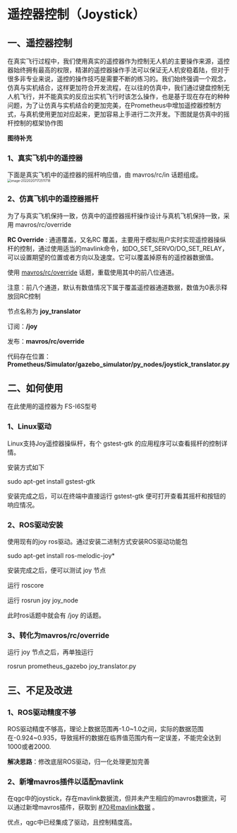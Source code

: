 # 遥控器控制（Joystick）

## 一、遥控器控制

在真实飞行过程中，我们使用真实的遥控器作为控制无人机的主要操作来源，遥控器始终拥有最高的权限，精湛的遥控器操作手法可以保证无人机安稳着陆，但对于很多非专业来说，遥控的操作技巧是需要不断的练习的。我们始终强调一个观念，仿真与实机结合，这样更加符合开发流程，在以往的仿真中，我们通过键盘控制无人机飞行，并不能真实的反应出实机飞行时该怎么操作，也是基于现在存在的种种问题，为了让仿真与实机结合的更加完美，在Prometheus中增加遥控器控制方式，与真机使用更加对应起来，更加容易上手进行二次开发。下图就是仿真中的摇杆控制的框架协作图

**图待补充**

### 1、真实飞机中的遥控器

下面是真实飞机中的遥控器的摇杆响应值，由 mavros/rc/in 话题组成。<img src="C:\Users\admin\AppData\Roaming\Typora\typora-user-images\image-20220207172511718.png" alt="image-20220207172511718" style="zoom: 50%;" />

### 2、仿真飞机中的遥控器摇杆

为了与真实飞机保持一致，仿真中的遥控器摇杆操作设计与真机飞机保持一致，采用 mavros/rc/override



**RC Override** : 通道覆盖，又名RC 覆盖，主要用于模拟用户实时实现遥控器操纵杆的控制，通过使用适当的mavlink命令，如DO_SET_SERVO/DO_SET_RELAY，可以设置期望的位置或者方向以及速度。它可以覆盖掉原有的遥控器数据值。



使用 [mavros/rc/override](http://docs.ros.org/en/api/mavros_msgs/html/msg/OverrideRCIn.html) 话题，重载使用其中的前八位通道。

注意：前八个通道，默认有数值情况下属于覆盖遥控器通道数据，数值为0表示释放回RC控制



节点名称为 **joy_translator** 

订阅：**/joy**

发布：**mavros/rc/override**

代码存在位置：**Prometheus/Simulator/gazebo_simulator/py_nodes/joystick_translator.py**



## 二、如何使用

在此使用的遥控器为 FS-I6S型号

### 1、Linux驱动

Linux支持Joy遥控器操纵杆，有个 gstest-gtk 的应用程序可以查看摇杆的控制详情。

安装方式如下

sudo apt-get install gstest-gtk

安装完成之后，可以在终端中直接运行 gstest-gtk 便可打开查看其摇杆和按钮的响应情况。

### 2、ROS驱动安装

使用现有的joy ros驱动。通过安装二进制方式安装ROS驱动功能包

sudo apt-get install ros-melodic-joy*

安装完成之后，便可以测试 joy 节点

运行 roscore

运行 rosrun joy joy_node

此时ros话题中就会有 /joy 的话题。

### 3、转化为mavros/rc/override

运行 joy 节点之后，再单独运行 

rosrun prometheus_gazebo joy_translator.py

## 三、不足及改进

### 1、ROS驱动精度不够

ROS驱动精度不够高，理论上数据范围再-1.0~1.0之间，实际的数据范围在-0.924~0.935，导致摇杆的数据在临界值范围内有一定误差，不能完全达到1000或者2000.

**解决思路**：修改底层ROS驱动，归一化处理更加完善



### 2、新增mavros插件以适配mavlink

在qgc中的joystick，存在mavlink数据流，但并未产生相应的mavros数据流，可以通过新增mavros插件，获取到 [#70号mavlink数据](https://mavlink.io/en/messages/common.html#RC_CHANNELS_OVERRIDE) 。

优点，qgc中已经集成了驱动，且控制精度高。